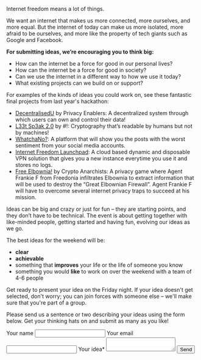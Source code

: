 Internet freedom means a lot of things.

We want an internet that makes us more connected, more ourselves, and more equal. But the internet of today can make us more isolated, more afraid to be ourselves, and more like the property of tech giants such as Google and Facebook.

**For submitting ideas, we’re encouraging you to think big:**

- How can the internet be a force for good in our personal lives?
- How can the internet be a force for good in society?
- Can we use the internet in a different way to how we use it today?
- What existing projects can we build on or support?

For examples of the kinds of ideas you could work on, see these fantastic final projects from last year's hackathon:

- [DecentralisedU](https://github.com/tommycp3/uport) by Privacy Enablers: A decentralized system through which users can own and control their data!
- [L33t Sp3ak 2.0](https://github.com/kendricktan/leetspeak2.0) by #!: Cryptography that’s readable by humans but not by machines!
- [WhatchaNo?](https://github.com/hpand3/whatchano): A platform that will show you the posts with the worst sentiment from your social media accounts.
- [Internet Freedom Launchpad](https://github.com/samuelhbne/vpn-launchpad): A cloud based dynamic and disposable VPN solution that gives you a new instance everytime you use it and stores no logs.
- [Free Elbownia!](https://writer.inklestudios.com/stories/cdnz) by Crypto Anarchists: A privacy game where Agent Frankie F from Freedonia infiltrates Elbownia to extract information that will be used to destroy the “Great Elbownian Firewall”. Agent Frankie F will have to overcome several internet privacy traps to succeed at his mission.

Ideas can be big and crazy or just for fun – they are starting points, and they don’t have to be technical. The event is about getting together with like-minded people, getting started and having fun, evolving our ideas as we go.

The best ideas for the weekend will be:

- **clear**
- **achievable**
- something that **improves** your life or the life of someone you know
- something you would **like** to work on over the weekend with a team of 4-6 people

Get ready to present your idea on the Friday night. If your idea doesn't get selected, don't worry; you can join forces with someone else – we'll make sure that you're part of a group.

Please send us a sentence or two describing your ideas using the form below. Get your thinking hats on and submit as many as you like!

<form name="suggest-an-idea" method="POST" netlify>
  <label for="name-field">Your name</label>
  <input id="name-field" name="name" type="text">
  <label for="email-field">Your email</label>
  <input id="email-field" name="email" type="email">
  <label for="idea-field">Your idea*</label>
  <textarea id="idea-field" name="idea"></textarea>
  <button type="submit" class="button">Send</button>
</form>
